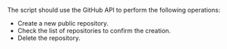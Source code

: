 The script should use the GitHub API to perform the following operations:
- Create a new public repository.
- Check the list of repositories to confirm the creation.
- Delete the repository.

